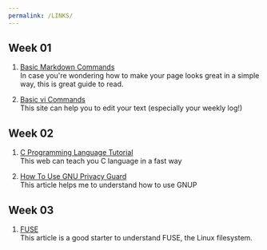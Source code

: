 ```yaml
---
permalink: /LINKS/
---
```


## Week 01

1. [Basic Markdown Commands](https://www.markdownguide.org/basic-syntax/)<br>
In case you're wondering how to make your page looks great in a simple way, this is great guide to read.

2. [Basic vi Commands](https://www.cs.colostate.edu/helpdocs/vi.html)<br>
This site can help you to edit your text (especially your weekly log!)


## Week 02

1. [C Programming Language Tutorial](https://www.techcrashcourse.com/2015/05/c-programming-language-tutorial.html)<br>
This web can teach you C language in a fast way

2. [How To Use GNU Privacy Guard](https://medium.com/kode-dan-kodean/belajar-memakai-gnu-privacy-guard-gnupg-gpg-3944e19dba91)<br>
This article helps me to understand how to use GNUP

## Week 03

1. [FUSE](https://developer.ibm.com/articles/l-fuse/)<br>
This article is a good starter to understand FUSE, the Linux filesystem.
